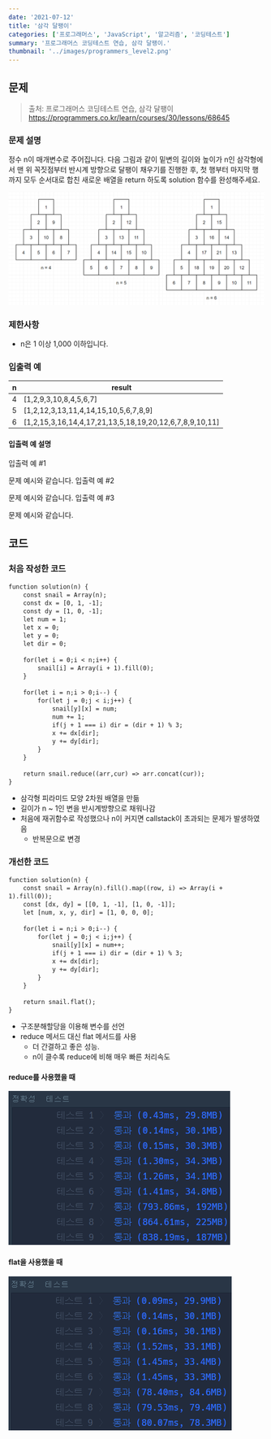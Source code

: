 ```yaml
---
date: '2021-07-12'
title: '삼각 달팽이'
categories: ['프로그래머스', 'JavaScript', '알고리즘', '코딩테스트']
summary: '프로그래머스 코딩테스트 연습, 삼각 달팽이.'
thumbnail: '../images/programmers_level2.png'
---
```


## 문제

> 출처: 프로그래머스 코딩테스트 연습, 삼각 달팽이
> <br>https://programmers.co.kr/learn/courses/30/lessons/68645

### 문제 설명

정수 n이 매개변수로 주어집니다. 다음 그림과 같이 밑변의 길이와 높이가 n인 삼각형에서 맨 위 꼭짓점부터 반시계 방향으로 달팽이 채우기를 진행한 후, 첫 행부터 마지막 행까지 모두 순서대로 합친 새로운 배열을 return 하도록 solution 함수를 완성해주세요.

![삼각달팽이1](../images/삼각달팽이1.png)

### 제한사항

- n은 1 이상 1,000 이하입니다.

### 입출력 예

| n   | result                                                  |
| --- | ------------------------------------------------------- |
| 4   | [1,2,9,3,10,8,4,5,6,7]                                  |
| 5   | [1,2,12,3,13,11,4,14,15,10,5,6,7,8,9]                   |
| 6   | [1,2,15,3,16,14,4,17,21,13,5,18,19,20,12,6,7,8,9,10,11] |

#### 입출력 예 설명

입출력 예 #1

문제 예시와 같습니다.
입출력 예 #2

문제 예시와 같습니다.
입출력 예 #3

문제 예시와 같습니다.

## 코드

### 처음 작성한 코드

```
function solution(n) {
    const snail = Array(n);
    const dx = [0, 1, -1];
    const dy = [1, 0, -1];
    let num = 1;
    let x = 0;
    let y = 0;
    let dir = 0;

    for(let i = 0;i < n;i++) {
        snail[i] = Array(i + 1).fill(0);
    }

    for(let i = n;i > 0;i--) {
        for(let j = 0;j < i;j++) {
            snail[y][x] = num;
            num += 1;
            if(j + 1 === i) dir = (dir + 1) % 3;
            x += dx[dir];
            y += dy[dir];
        }
    }

    return snail.reduce((arr,cur) => arr.concat(cur));
}
```

- 삼각형 피라미드 모양 2차원 배열을 만듦
- 길이가 n ~ 1인 변을 반시계방향으로 채워나감
- 처음에 재귀함수로 작성했으나 n이 커지면 callstack이 초과되는 문제가 발생하였음
  - 반복문으로 변경

### 개선한 코드

```
function solution(n) {
    const snail = Array(n).fill().map((row, i) => Array(i + 1).fill(0));
    const [dx, dy] = [[0, 1, -1], [1, 0, -1]];
    let [num, x, y, dir] = [1, 0, 0, 0];

    for(let i = n;i > 0;i--) {
        for(let j = 0;j < i;j++) {
            snail[y][x] = num++;
            if(j + 1 === i) dir = (dir + 1) % 3;
            x += dx[dir];
            y += dy[dir];
        }
    }

    return snail.flat();
}
```

- 구조분해할당을 이용해 변수를 선언
- reduce 메서드 대신 flat 메서드를 사용
  - 더 간결하고 좋은 성능.
  - n이 클수록 reduce에 비해 매우 빠른 처리속도

#### reduce를 사용했을 때

![삼각달팽이_reduce](../images/삼각달팽이_reduce.png)

#### flat을 사용했을 때

![삼각달팽이_flat](../images/삼각달팽이_flat.png)
